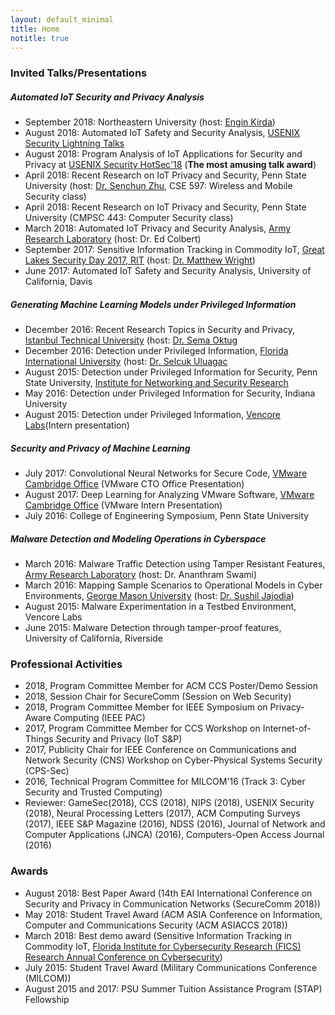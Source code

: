 ```yaml
---
layout: default_minimal
title: Home
notitle: true
---
```


### Invited Talks/Presentations

##### Automated IoT Security and Privacy Analysis
* September 2018: Northeastern University (host: [Engin Kirda](http://www.ccs.neu.edu/home/ek/))
* August 2018: Automated IoT Safety and Security Analysis, [USENIX Security Lightning Talks](https://www.usenix.org/conference/usenixsecurity18/activities#lightning) 
* August 2018: Program Analysis of IoT Applications for Security and Privacy at [USENIX Security HotSec'18](https://www.usenix.org/conference/hotsec18) (**The most amusing talk award**)
* April 2018: Recent Research on IoT Privacy and Security, Penn State University (host: [Dr. Senchun Zhu](http://www.cse.psu.edu/~sxz16/), CSE 597: Wireless and Mobile Security class)
* April 2018: Recent Research on IoT Privacy and Security, Penn State University (CMPSC 443: Computer Security class)
* March 2018: Automated IoT Privacy and Security Analysis, [Army Research Laboratory](https://www.arl.army.mil/www/default.cfm) (host: Dr. Ed Colbert)
* September 2017: Sensitive Information Tracking in Commodity IoT, [Great Lakes Security Day 2017, RIT](https://www.rit.edu/cybersecurity/great-lakes-security-day-2017) (host: [Dr. Matthew Wright](https://sites.google.com/site/matthewkwright/))
* June 2017: Automated IoT Safety and Security Analysis, University of California, Davis 

##### Generating Machine Learning Models under Privileged Information
* December 2016: Recent Research Topics in Security and Privacy, [Istanbul Technical University](http://www.bb.itu.edu) (host: [Dr. Sema Oktug](http://web.itu.edu.tr/~oktug/)
* December 2016: Detection under Privileged Information, [Florida International University](https://csl.fiu.edu/) (host: [Dr. Selcuk Uluagac](http://web.eng.fiu.edu/selcuk/)
* August 2015: Detection under Privileged Information for Security, Penn State University, [Institute for Networking and Security Research](http://insr.psu.edu/)
* May 2016: Detection under Privileged Information for Security, Indiana University 
* August 2015: Detection under Privileged Information, [Vencore Labs](https://www.vencorelabs.com/)(Intern presentation)

##### Security and Privacy of Machine Learning
* July 2017: Convolutional Neural Networks for Secure Code, [VMware Cambridge Office](https://www.vmware.com/) (VMware CTO Office Presentation) 
* August 2017: Deep Learning for Analyzing VMware Software, [VMware Cambridge Office](https://www.vmware.com/) (VMware Intern Presentation) 
* July 2016: College of Engineering Symposium, Penn State University

##### Malware Detection and Modeling Operations in Cyberspace
* March 2016: Malware Traffic Detection using Tamper Resistant Features, [Army Research Laboratory](https://www.arl.army.mil/www/default.cfm) (host: Dr. Ananthram Swami)
* March 2016: Mapping Sample Scenarios to Operational Models in Cyber Environments, [George Mason University](https://www2.gmu.edu/) (host: [Dr. Sushil Jajodia](http://csis.gmu.edu/jajodia/))
* August 2015: Malware Experimentation in a Testbed Environment, Vencore Labs
* June 2015: Malware Detection through tamper-proof features, University of California, Riverside 


### Professional Activities
* 2018, Program Committee Member for ACM CCS Poster/Demo Session
* 2018, Session Chair for SecureComm (Session on Web Security)
* 2018, Program Committee Member for IEEE Symposium on Privacy-Aware Computing (IEEE PAC) 
* 2017, Program Committee Member for CCS Workshop on Internet-of-Things Security and Privacy (IoT S&P)
* 2017, Publicity Chair for IEEE Conference on Communications and Network Security (CNS) Workshop on Cyber-Physical Systems Security (CPS-Sec)
* 2016, Technical Program Committee for MILCOM'16 (Track 3: Cyber Security and Trusted Computing)
* Reviewer: GameSec(2018), CCS (2018), NIPS (2018), USENIX Security (2018), Neural Processing Letters (2017), ACM Computing Surveys (2017), IEEE S&P Magazine (2016), NDSS (2016), Journal of Network and Computer Applications (JNCA) (2016), Computers-Open Access Journal (2016)

### Awards
* August 2018: Best Paper Award (14th EAI International Conference on Security and Privacy in Communication Networks (SecureComm 2018))
* May 2018: Student Travel Award (ACM ASIA Conference on Information, Computer and Communications Security (ACM ASIACCS 2018)) 
* March 2018: Best demo award (Sensitive Information Tracking in Commodity IoT, [Florida Institute for Cybersecurity Research (FICS) Research Annual Conference on Cybersecurity](http://fics.institute.ufl.edu/poster-demo-winners-at-the-fics-annual-conference-on-cybersecurity/))
* July 2015: Student Travel Award (Military Communications Conference (MILCOM))
* August 2015 and 2017: PSU Summer Tuition Assistance Program (STAP) Fellowship

<!--  
* 2018, Program Committee Member for Nemesis (Workshop on Recent Advances in Adversarial Machine Learning, co-located with ECML/PKDD 2018)
-->